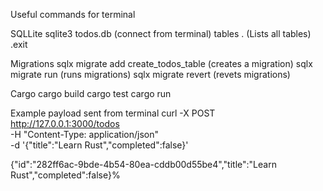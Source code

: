 Useful commands for terminal

SQLLite
sqlite3 todos.db (connect from terminal)
tables . (Lists all tables)
.exit 

Migrations
sqlx migrate add create_todos_table (creates a migration)
sqlx migrate run (runs migrations)
sqlx migrate revert (revets migrations)

Cargo
cargo build
cargo test
cargo run

Example payload sent from terminal
curl -X POST http://127.0.0.1:3000/todos \
-H "Content-Type: application/json" \
-d '{"title":"Learn Rust","completed":false}'

{"id":"282ff6ac-9bde-4b54-80ea-cddb00d55be4","title":"Learn Rust","completed":false}%     